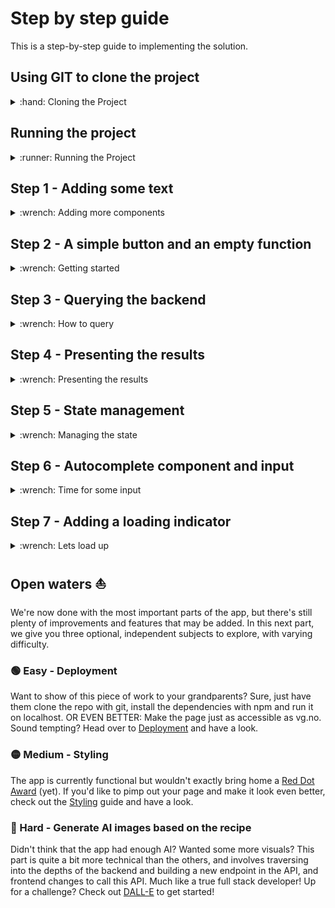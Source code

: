 # Step by step guide
This is a step-by-step guide to implementing the solution.

## Using GIT to clone the project
<details>
  <summary>:hand: Cloning the Project</summary>


<br>First we need to open up a terminal, then navigate to where we want to store the project. In this example, we'll store it in the Documents folder. 

<details>
  <summary>:pushpin:Windows</summary>

  First open up the file explorer and navigate to where you want to store the project. On the top of the file explorer, you'll see a path such as `C:/Users/Username/Documents` Click this with your mouse and copy the text.

  Now, open up a command line window, you can do this by pressing the start button, write in `cmd` and press enter when the search is finished.

  When the command line window is open, write `cd "C:/Users/Username/Documents"` The path can be pasted in using `Ctrl-V` assuming you copied it earlier. 
  
</details>

<details>
  <summary>:pushpin:MacOS</summary>


First, open up a terminal, you can do this by using Spotlight, which is the magnifying glass on the top right corner of your screen, write in `terminal` and press enter when the search is finished.

  When the terminal is open, write `cd ~/Documents` 

</details>
Now we want to clone the project using git. This can be done using the `git clone` command with a url to the git repository. In github this can be found by pressing the green `Code` button on [the repository page](https://github.com/netlight/oslo-tech-colledge/tree/main), and it should show the link in the popup box. We'll include it in the command here you simplify things.


Use the following command -

```
git clone https://github.com/Markusdreyer/react-workshop.git
```
</details>


## Running the project
<details>
  <summary>:runner: Running the Project</summary><br>


  First off, we want to start up the project, this allows us to immediately see changes and updates in the web browser as we write out code.

  Now we should still have the terminal or command line window open. So, we need to navigate into the project folder. This can be done by writing

  ```
  cd react-workshop
  ```

  Now the first command you want to run is `npm install` this will install all dependencies for the project, when it is finished, you can write in `npm start`, this will start the project, and open up the web browser.

  Now with the web-app running, it will update as soon as you save file after having written new code, this is done by pressing `CTRL-S` for windows pcs or `Command-S` for macs.
  
Now while we're at it, we might as well go ahead and start up the backend. 

Do the same as you did for the front-end, open up a terminal and navigate to the same folder as the front-end, then also add in `cd backend` and run `npm install`
and `npm start`

</details>

## Step 1 - Adding some text
<details>
  <summary>:wrench: Adding more components</summary>

  <br>Now that we have the project running, we want to add some visual element, like some text at the top of the page, for example "`Your Name`'s Magic Cookbok". 
  Components in react can however only return one main parent element. A parent element is an HTML-like element that contains one or more child elements. The child elements are nested within the parent element and are considered to be a part of the parent element.

  For example:

  ```tsx
  return (
    <>
      <Box> I am a child '<>' </Box>
      <Box> I am another child of '<>'</Box>
    </>
  );

  ```
  
  Is OK. In this example, `<>` is the parent element, and the two `<Box>` elements are child elements. The parent element contains and wraps around the two child elements. However, 
              
  ```tsx
  return (
    <>
      <Box> I am a child '<>' </Box>
    </>
    <Box> I am another parent element!</Box>
  );

  ```
is not OK, as it contains two `parent` elements, both `<>` and `<Box>`.
  

  Now, if you look in your `App.tsx` file, you can see that there is already a `<> </>`element, we can use this as our parent element when adding new elements.

Now you can go ahead and use a `<Box>` element, see an example of how it can be used below.

  ```tsx
import { Box } from "@mui/system";

function App() {
  return (
    <Box>This is some text</Box>
  )
}

export default App

  ```

Now lets combine this, add the `<Box>` element with the text `YourName's Magic Cookbook`.

<details>
    <summary>:sparkles:Show solution:sparkles:</summary>


```tsx
import { Box } from "@mui/system";

function App() {
  return (
    <>
      <Box>This is some text</Box>
    </>
  )
}

export default App
```
</details>
  
All right, now we've finished adding the header! You may have noticed that we only really have a <Box> element, and as such didn't really need a parent element, but it will be important later on as we start using more elements and components. So for the next step, we'll be adding a bit of simple interaction with a button!

</details>

</details>


</details>

## Step 2 - A simple button and an empty function
<details>
  <summary>:wrench: Getting started</summary><br>


  In this project we'll be using a component library named Material-UI, it provides us with ready made components, such as buttons, text fields and much much more. There are many such libaries available, and there's usually no need to re-invent the wheel and create buttons and other components entirely from scratch. So, with that out of the way, we'll move onto the first step.

  The first step is going to be to just add a simple button with the label "Get Recipe". This needs to be placed within the `return` statement in the `App.tsx`-file. A button can be added using the following.


  ```tsx
  <Button>MyLabel</Button>
  ```
  

  The next step is to add an empty function. A function is coded like this, but unlike the Button, it should be placed outside the return statement. Lets name the function getRecipe so it is clear what it is supposed to do.


  ```tsx
  const myFunction = () => {
      console.log("Hello world");
    }
  ```

  Now, we want to combine the two, and make the button call/use the function when it is clicked. And this button component has an onClick parameter, see if you can find out how to use this.

  _Note: The button can be stylized in many ways. Take a look at the documentation here for an overview: https://mui.com/material-ui/react-button/_



  <details>
    <summary>:sparkles:Show solution:sparkles:</summary>

  ```tsx
    import Button from '@mui/material/Button';

    function App() {

        function getRecipe() {
                console.log("Hello world")
            }

        return (
            <>
              <Box>YourName's Magic Cookbook</Box>
              <Button onClick={getRecipe}>Get Recipe</Button>
            </>
        );
    }

    export default App;
  ```
  </details>

  Now you might be wondering what the console is. The console is a debugging tool that provides a way to view messages, inspect values, and run JavaScript code directly in a web browser or in other JavaScript environments such as Node.js.

  In web development, the console is usually accessed using the JavaScript console object, which is built into the browser's developer tools. You can open the console in most modern browsers by pressing `F12` or by right-clicking on a web page and selecting `Inspect Element`. The console appears as a separate panel within the developer tools.

  Once the console is open, you can use it to view output from your JavaScript code, check the values of variables, and run code directly in the console. This is useful for testing and debugging your code, as well as for exploring the behavior of JavaScript and the web platform.
  Try using it now to see what happens when you click the button on your website.

</details>

## Step 3 - Querying the backend
<details>
  <summary>:wrench: How to query </summary>
  
Let's get our React-app underway by implementing fetching logic in our app. JavaScript has a "Fetch" API that provides a global fetch() method that provides an easy, logical way to fetch resources across the network.

A basic fetch request is really simple to set up. Have a look at the following code:

```tsx
fetch('http://example.com/api')
  .then((response) => response.json())
  .then((data) => console.log(data));
```

Here we are performing a request to an API at 'http://example.com/api' and printing the response to the console. The simplest use of fetch() takes one argument — the path to the resource you want to fetch — and does not directly return the JSON response body but instead returns a promise that resolves with a Response object.

This request is nice, but it is lacking one key feature: the request body. Also, this request is a simple GET request, when performing HTTP requests with a request body, a POST request is used, so we need to change that as well. Here is an example:

```tsx
fetch("http://example.com/api", {
      method: "POST",
      body: requestBody,
    })
      .then((response) => response.json())
      .then((data) => console.log(data));
```

### Encapsulating the fetch request
Let's encapsulate this request into the `getRecipe` function we already made:

```tsx
//The async keyword allows us to to use "await" to perform asynchronous operations, such as communicating with the backend
async function getRecipe() {
    //Hardcoded list of ingredients. We'll come back to this later, but we need some data to work with for now.
    const requestBody = JSON.stringify({
        ingredients: [
            "tomato", 
            "mozzarella", 
            "basil", 
            "chiocciole pasta", 
            "olive oil"
        ]
    })
    await fetch("http://localhost:8000/recipes", {
      method: "POST",
      headers: { //We also need to tell what kind of data we're sending
        "Content-Type": "application/json",
      },
      body: requestBody,
    })
      .then((response) => response.json())
      .then((data) => console.log(data));
  }
```

### Adding the function to our app
Now try adding this in your App.tsx file, and check the console output after trying to click the button (It might take a few seconds-half a minute before you get a result, depending on the server!)
  
<details>
  <summary>:sparkles:Show solution:sparkles:</summary>
  
  
```tsx
import { Box } from '@mui/material';
import Button from '@mui/material/Button';

function App() {
  
  async function getRecipe() {
    const requestBody = JSON.stringify({
        ingredients: [
            "tomato", 
            "mozzarella", 
            "basil", 
            "chiocciole pasta", 
            "olive oil"
        ]
    })
    await fetch("http://localhost:8000/recipes", {
      method: "POST",
      headers: {
        "Content-Type": "application/json",
      },
      body: requestBody,
    })
      .then((response) => response.json())
      .then((data) => console.log(data));
  }
  
  return (
      <>
          <Box>YourName's Magic Cookbook</Box>
          <Button onClick={getRecipe}>Get Recipe</Button>
      </>
  );
}
export default App;
```

</details>
</details>
    
## Step 4 - Presenting the results
<details>
  <summary>:wrench: Presenting the results </summary>

Now we want to create a new component for recipe related things. 
  
First, create a folder named `components` under the `src` folder. If you're using Visual Studio Code, you can right click the `src` directory and click create new folder and name this components. Now right click the `components` folder and click create new file, lets name this new file Recipe.tsx 

Next up, we'll have a look at how the data in the recipe is structured.

```tsx
{
    "title": "Caprese Pasta",
    "description": "A delicious and simple pasta dish featuring the classic Italian flavors of tomato, mozzarella, and basil.",
    "ingredients": [
        "2 cups of cherry tomatoes, halved",
        "1 cup of mozzarella, cubed",
        "1/4 cup of fresh basil, chopped",
        "250 grams of chiocciole pasta",
        "3 tablespoons of olive oil"
    ],
    "steps": [
        "Bring a large pot of salted water to a boil.",
        "Add the chiocciole pasta and cook for 8-10 minutes, or until al dente.",
        "Drain the pasta and set aside.",
        "In a large bowl, combine the halved tomatoes, cubed mozzarella, and chopped basil.",
        "Add the cooked pasta to the bowl and mix to combine.",
        "Drizzle the olive oil over the pasta and mix until all the ingredients are evenly coated.",
        "Serve the pasta warm or cold."
    ]
}
```

We can see here that we're dealing with a structure such as this
  
```tsx
title: string,
description: string,
ingredients: string[] 
steps: string[]
```
  
So to be able to use a state for multiple fields, we usually have to use a state object structure. Now, we're going to use this object structure in multiple components, in both our App.tsx and our Recipe.tsx components. When we need to use it in several places, or it is a larger object structure it is often helpful to create an interface that defines the structure. See an example of an interface below.
  
```tsx
interface interfaceName{
  propertyName1: propertyType1
  propertyName2: propertyType2
}
```
  
To use this interface in other components, we usually have to add an export before the interface, e.g.

```
export interface InterfaceName {
  ....
}
  
```

Now, go ahead and try creating an interface for the recipe, lets name it RecipeData
  
<details>
  <summary>:sparkles:Show solution:sparkles:</summary>
  
```tsx
export interface RecipeData{
  title: string
  description: string
  ingredients: string[]
  steps: string[]
}
```
  
</details>
  
Next up, we'll create the actual component! Lets start with something along these lines
  
```tsx
import { Box } from "@mui/material";

function Recipe(){
    return (
        <Box>
          "text"
        </Box>
    )
}
```
  
Now, we need this Recipe component to actually receive RecipeData, it does this through the use of something called `props`. In React, `props` (short for "properties") is a way to pass data from a parent component to its child components. Props are used to customize the behavior and render of a component by providing it with external data.

See the example below to see how a prop is received by a component.
  
```tsx
function MyTitleFunction(props: {title: string){
  <Box>
    {props.title}
  </Box>
}

```
  
This works slightly different when using an interface for the prop, as all the types and property names are already defined. So when using an interface it might look a bit like this

```tsx
interface MyTitleInterface{
  title: string
}
  
function MyTitleFunction(props: MyTitleInterface){
  <Box>
    {props.title}
  </Box>
}
```
  
So, now you can try to make use of the RecipeData interface and pass this as a prop to your Recipe component.
  
<details>
  <summary>:sparkles:Show solution:sparkles:</summary>
  
```tsx
import { Box } from "@mui/material";

export interface RecipeData{
    title: string
    description: string
    ingredients: string[]
    steps: string[]
}

function Recipe(props: RecipeData){
    return (
        <Box>
            {props.title}
        </Box>
    )
}
```
</details>

Right, now we want to make use of all the properties that are passed in, this is simple for the single string properties, but requires some mapping when it comes to Lists or Arrays, e.g. when we have multiple ingredients or steps. So lets take a look at an example of how to map a list of strings.
  
```tsx
Lets say we have this list of names
  
const names: [NameData] = [{firstName: "Jack", lastName: "Syvertsen"}]

interface NameData {
  firstName: string,
  lastName: string
}

  
function NameList(props: names){
  return(
    <Box>
        <List>
            {props.names.map((name, index) => (
                <ListItem key={index}>{name.firstName} {name.lastName}</ListItem>
            ))}
        </List>
    </Box>
  )
}
  
```
  
The code in the example creates a list and uses the map method to render a list of items based on an array of names passed as a prop to the component. The map method is used to iterate over the array and render a `<ListItem>` for each element, with the text content being the element and the key being the index of the element in the array.
  
It might sound a bit more complex than it is, in short the list is meant to show a set of names, and it is displayed as a list, where each name is a separate item on the list.
  
Now, you can go ahead and try to implement the Recipe function in its entirety. What we want is something that ends up looking like this
  
![Recipe Component Image](./images/recipecomponent.png)
  
To test your solution you can use this example data
  
```tsx
const ExampleRecipeData = {
    
  title: "Caprese Pasta",
  description: "A delicious and simple pasta dish featuring the classic Italian flavors of tomato, mozzarella, and basil.",
  ingredients: [
      "2 cups of cherry tomatoes, halved",
      "1 cup of mozzarella, cubed",
      "1/4 cup of fresh basil, chopped",
      "250 grams of chiocciole pasta",
      "3 tablespoons of olive oil"
  ],
  steps: [
      "Bring a large pot of salted water to a boil.",
      "Add the chiocciole pasta and cook for 8-10 minutes, or until al dente.",
      "Drain the pasta and set aside.",
      "In a large bowl, combine the halved tomatoes, cubed mozzarella, and chopped basil.",
      "Add the cooked pasta to the bowl and mix to combine.",
      "Drizzle the olive oil over the pasta and mix until all the ingredients are evenly coated.",
      "Serve the pasta warm or cold."
  ]
  
}
 
```

<details>
  <summary>:sparkles:Show solution:sparkles:</summary>
  
```tsx
import { Box, List, ListItem } from "@mui/material";

export interface RecipeData{
    title: string
    description: string
    ingredients: string[]
    steps: string[]
}

function Recipe(props: RecipeData){
    return (
        <>
          <Box>{props.title}</Box>
          <Box>{props.description}</Box>
          <List>
              {props.ingredients.map((ingredient, index) => (
                  <ListItem key={index}>{ingredient}</ListItem>
              ))}
          </List>
          <List>
              {props.steps.map((step, index) => (
                  <ListItem key={index}>{step}</ListItem>
              ))}
          </List>
       </>
    )
}
  
export default Recipe;
    
```
</details>

</details>
  
## Step 5 - State management
<details>
  <summary>:wrench: Managing the state</summary>
  
<br> In React, "state" is a way to store and manage component-level data that affects the behavior and render of a component. It is an object that holds data that can change over time, and it is an essential part of building dynamic and interactive user interfaces. It might sound a bit complicated, but it's actually not that hard to use. So lets get going with an example
  
```tsx
function Counter() {
  const [counter, setCounter] = useState(0);
  
  return (
    <>
      {counter}
      <Button onClick={setCounter(counter + 1)}>Count</Button>
    </>
  )
}
```
  
<br>Now, in this example we have the state `counter`, and a setter for this state named `setCounter`. The `counter` is initialized using `useState(0)` which initializes the state with the value 0. 

So in the browser, this would show the number 0, and a button labeled Count, and each click of the button would set a new state, this state is based on the previous state and adds 1 to this. And as it is a state, React knows that it should update the render (what is shown) when the value changes. 

What we want in our application is to have a recipe state. Lets see an example of how this can look

```tsx
import { useState } from 'react';
import { RecipeData } from './components/Recipe'
  
function App() {
  const [recipe, setRecipe] = useState({} as RecipeData)
}
```
  
Try adding this to your code in the `App.tsx` file now.
  
Next up we want to actually set the recipe state when we get some data back from pressing the button, instead of just logging it to the console. See if you can figure out how to do this.
  
<details>
  <summary>:sparkles:Show solution:sparkles:</summary>
  
```tsx
import { Box } from '@mui/material';
import Button from '@mui/material/Button';
import { RecipeData } from './components/Recipe';
import { useState } from 'react';

function App() {
  const [recipe, setRecipe] = useState({} as RecipeData)
  
  async function getRecipe() {
    const requestBody = JSON.stringify({
        ingredients: [
            "tomato", 
            "mozzarella", 
            "basil", 
            "chiocciole pasta", 
            "olive oil"
        ]
    })
    await fetch("http://localhost:8000/recipes", {
      method: "POST",
      headers: {
        "Content-Type": "application/json",
      },
      body: requestBody,
    })
      .then((response) => response.json())
      .then((data) => setRecipe(data));
  }
  
  return (
      <>
          <Box>YourName's Magic Cookbook</Box>
          <Button onClick={getRecipe}>Get Recipe</Button>
      </>
  );
}
export default App;
    
```
</details>
  
So, next we want to use the actual recipe data! Lets use our Recipe component and pass the needed props to it. The component can be used like this
  
```tsx
  <Recipe title={recipe.title} description={recipe.description}....../>
  
```
  
Notice that we are writing this as `<Recipe ... />` instead of `<Recipe ...></Recipe>`
This is just a simplification and can make the code cleaner and easier to read when no props are passed
  
Now try implementing this yourself!
  
<details>
  <summary>:sparkles:Show solution:sparkles:</summary>
  
```tsx
import { Box } from '@mui/material';
import Button from '@mui/material/Button';
import Recipe, { RecipeData } from './components/Recipe';
import { useState } from 'react';

function App() {
  const [recipe, setRecipe] = useState({} as RecipeData)
  
  async function getRecipe() {
    const requestBody = JSON.stringify({
        ingredients: [
            "tomato", 
            "mozzarella", 
            "basil", 
            "chiocciole pasta", 
            "olive oil"
        ]
    })
    await fetch("http://localhost:8000/recipes", {
      method: "POST",
      headers: {
        "Content-Type": "application/json",
      },
      body: requestBody,
    })
      .then((response) => response.json())
      .then((data) => setRecipe(data));
  }
  
  return (
      <>
          <Box>YourName's Magic Cookbook</Box>
          <Button onClick={getRecipe}>Get Recipe</Button>
          <Recipe title={recipe.title} description={recipe.description} ingredients={recipe.ingredients} steps={recipe.steps}/>
      </>
  );
}
export default App;
```
  
</details>
  
Now you might notice nothing is showing up in the browser anymore, this is due to the Recipe receiving null values, as the title, description and so on haven't been initialized. We'll sort this out by using something called conditional rendering, which is basically an `if` statement.
  
```tsx
  {recipe.title && <Recipe ......./>}
  
  In essence this means 
  
  if (recipe.title != null){
    return <Recipe ......></Recipe>
  }
```

<details>
  <summary>:sparkles:Show solution:sparkles:</summary>
  
```tsx
import { Box } from '@mui/material';
import Button from '@mui/material/Button';
import Recipe, { RecipeData } from './components/Recipe';
import { useState } from 'react';

function App() {
  const [recipe, setRecipe] = useState({} as RecipeData)
  
  async function getRecipe() {
    const requestBody = JSON.stringify({
        ingredients: [
            "tomato", 
            "mozzarella", 
            "basil", 
            "chiocciole pasta", 
            "olive oil"
        ]
    })
    await fetch("http://localhost:8000/recipes", {
      method: "POST",
      headers: {
        "Content-Type": "application/json",
      },
      body: requestBody,
    })
      .then((response) => response.json())
      .then((data) => setRecipe(data));
  }
  
  return (
      <>
          <Box>YourName's Magic Cookbook</Box>
          <Button onClick={getRecipe}>Get Recipe</Button>
          {recipe.title && 
            <Recipe 
              title={recipe.title} 
              description={recipe.description} 
              ingredients={recipe.ingredients} 
              steps={recipe.steps}
            />
          }
      </>
  );
}
export default App;

```
  
</details>

Perfect, now you've learned a little bit about state management as well! Next up, we'll add a new component with inputs, and another state to change the ingredients we're using.
  
</details>
  
## Step 6 - Autocomplete component and input
<details>
  <summary>:wrench: Time for some input </summary>
  
<br> So now we're finally going to add some more interactivity by using an autocomplete component! 
We won't go into details regarding the Autocomplete component, and will focus only on what we need to use. You can see an example of how it can be used below

```tsx
  
function App(){
  const [ingredients, setIngredients] = useState([] as string[])
  
  return(  
    <Autocomplete 
      multiple // Allows you to select multiple items
      filterSelectedOptions // Filters out selected items
      disableCloseOnSelect // Prevents closing the dropdown menu on selecting an item
      options={["tomato", "mozarella"]} // The options shown in the dropdown menu
      onChange={(event: any, newValue: string[]) => { // Handles changes, allowing you to set a state with the new values
        setIngredients(newValue); // Here we're using a [ingredient, setIngredient] = useState([""]) state
      }}
      renderInput={(params) => (
        <TextField {...params} label="Ingredients" /> // The input field, showing what you type if you're using the built in search function
      )
    }/>
  )
```

Now this will show an autocomplete component with two options, tomato and mozarella, however we want to be able to choose a lot more ingredients. 
We could add all the ingredients we want in `options` directly, but this could end up as a huuuge list. Luckily, we've included a file `Ingredients.json` which contains a large list of ingredients, so lets import this list and use it for the options instead. 
      
```tsx
import IngredientOptions from '../Files/Ingredients.json'

function App(){
  const [ingredients, setIngredients] = useState([] as string[])
  
  return(  
    <Autocomplete 
      ....
      options={IngredientOptions}
      ....
    />
```
  
Try doing this now.
      
<details>
  <summary>:sparkles:Show solution:sparkles:</summary>
  
```tsx
import { Autocomplete, Button, TextField } from "@mui/material";
import { Box } from "@mui/system";
import Recipe, { RecipeData } from "./components/Recipe";
import { useState } from "react";
import IngredientOptions from './files/Ingredients.json'

function App() {
    const [recipe, setRecipe] = useState({} as RecipeData)
    const [ingredients, setIngredients] = useState([] as string[])
    
    async function getRecipe() {
      const requestBody = JSON.stringify({
          ingredients: ingredients
      })
      await fetch("http://localhost:8000/recipes", {
        method: "POST",
        headers: {
          "Content-Type": "application/json",
        },
        body: requestBody,
      })
        .then((response) => response.json())
        .then((data) => setRecipe(data));
    }
    
    return (
        <>
            <Box>YourName's Magic Cookbook</Box>
            <Autocomplete 
              multiple // Allows you to select multiple items
              filterSelectedOptions // Filters out selected items
              disableCloseOnSelect // Prevents closing the dropdown menu on selecting an item
              options={IngredientOptions} // The options shown in the dropdown menu
              onChange={(event: any, newValue: string[]) => { // Handles changes, allowing you to set a state with the new values
                setIngredients(newValue); // Here we're using a [ingredient, setIngredient] = useState([""]) state
              }}
              renderInput={(params) => (
                <TextField {...params} label="Ingredients" /> // The input field, showing what you type if you're using the built in search function
              )
            }/>
            <Button onClick={getRecipe}>Get Recipe</Button>
            {recipe.title && 
              <Recipe 
                title={recipe.title} 
                description={recipe.description} 
                ingredients={recipe.ingredients} 
                steps={recipe.steps}
              />
            }
        </>
    );
  }

export default App;


```
</details>
  
Perfect! We now have our list of ingredients, but we're still not really using it to create our recipe, we now need to update our getRecipe function to use the selected ingredients. This is pretty straightforward, so lets have a look at an example below
  
```tsx
const [ingredients, setIngredients] = useState([] as string[])
  
  async function getRecipe() {
    const requestBody = JSON.stringify({ingredients: ingredients})
    .....
  }
```
  
Well done! The last step now is adding a loading indicator (as it can take a while to get a response at times). 
  
</details>

      
## Step 7 - Adding a loading indicator
<details>
  <summary>:wrench: Lets load up </summary>
  
<br> So time to get get loading indicator in, this should be easy enough for you now after having completed the other steps. First off, we're going to use the following component `<CircularProgress/>`. In addition, we probably don't want this loading indicator to show all the time, we only want it to show while we're waiting for a response from the api. So again we can go ahead and either implement some conditional rendering, or use a function. Lets have a look at the different options.
  
```tsx
import { CircularProgress } from "@mui/material";
  
function App(){
  const [loading, setLoading] = useState(false);
  
  function loadingIndicator(){
    if (loading){
      return (<CircularProgress/>)
  
  return(
    {loadingIndicator()}
  )
}
  
export default App
```
  
Or we can use
  
```tsx
import { CircularProgress } from "@mui/material";
  
function App(){
  const [loading, setLoading] = useState(false);
  
  return(
    {loading && (
      <CircularProgress/>
    )}
  )
}
  
export default App
```
  
Which one to use depends a bit on preference, in some cases it is wise to use functions or even components if the element is large, this often makes the code much easier to maintain. Try adding one of the options to your code now!

  
<details>
  <summary>:sparkles:Show solution:sparkles:</summary>
  
  
```tsx
import { Autocomplete, Button, CircularProgress, TextField } from "@mui/material";
import { Box } from "@mui/system";
import Recipe, { RecipeData } from "./components/Recipe";
import { useState } from "react";
import IngredientOptions from './files/Ingredients.json'

function App() {
    const [recipe, setRecipe] = useState({} as RecipeData)
    const [loading, setLoading] = useState(false)
    const [ingredients, setIngredients] = useState([] as string[])
    
    async function getRecipe() {
      const requestBody = JSON.stringify({
          ingredients: ingredients
      })
      await fetch("http://localhost:8000/recipes", {
        method: "POST",
        headers: {
          "Content-Type": "application/json",
        },
        body: requestBody,
      })
        .then((response) => response.json())
        .then((data) => setRecipe(data));
    }
  
    function loadingIndicator(){
      if (loading){
          return (<CircularProgress/>)
      }
    }
    
    return (
        <>
            <Box>YourName's Magic Cookbook</Box>
            <Autocomplete 
              multiple // Allows you to select multiple items
              filterSelectedOptions // Filters out selected items
              disableCloseOnSelect // Prevents closing the dropdown menu on selecting an item
              options={IngredientOptions} // The options shown in the dropdown menu
              onChange={(event: any, newValue: string[]) => { // Handles changes, allowing you to set a state with the new values
                setIngredients(newValue); // Here we're using a [ingredient, setIngredient] = useState([""]) state
              }}
              renderInput={(params) => (
                <TextField {...params} label="Ingredients" /> // The input field, showing what you type if you're using the built in search function
              )
            }/>
            <Button onClick={getRecipe}>Get Recipe</Button>
            {loadingIndicator()}
            {recipe.title && 
              <Recipe 
                title={recipe.title} 
                description={recipe.description} 
                ingredients={recipe.ingredients} 
                steps={recipe.steps}
              />
            }
        </>
    );
  }

export default App;
```
</details>

So now, you're probably noticing that the loading indicator is appearing beside the button, lets move this below our button by wrapping a `<Box>` component around it.               

```tsx
function loadingIndicator(){
  if (loading){
    return (
      <Box>
          <CircularProgress/>
      </Box>
    )
  }
}
```

Furthermore, we actually have to set if it is loading or not, we can do this in our existing getRecipe function. 
  
```tsx
async function getRecipe() {
  setLoading(true) // set loading to true as soon as we use the function
  const requestBody = JSON.stringify({
    ingredients: ingredients
  })
  await fetch("http://localhost:8000/recipes", {
    method: "POST",
    headers: {
      "Content-Type": "application/json",
    },
    body: requestBody,
  })
    .then((response) => response.json())
    .then((data) => setRecipe(data))
    .finally(() => setLoading(false)); // The finally is called when the response is either fulfilled or rejected, and sets the loading to false.
}
```
  
Perfect! Now we have all our functionality in place, next you can choose a couple of different tasks, either improving the layout and design to make things look nicer, or implementing more functionality in the backend and frontend to also make use of an image generator, to create a fitting image to the recipe.
  
</details>

      
## Open waters ⛵️
We're now done with the most important parts of the app, but there's still plenty of improvements and features that may be added. In this next part, we give you three optional, independent subjects to explore, with varying difficulty. 

### 🟢 Easy - Deployment
Want to show of this piece of work to your grandparents? Sure, just have them clone the repo with git, install the dependencies with npm and run it on localhost. OR EVEN BETTER: Make the page just as accessible as vg.no. Sound tempting? Head over to [Deployment](./deployment.md) and have a look.

### 🟡 Medium - Styling
The app is currently functional but wouldn't exactly bring home a [Red Dot Award](https://www.red-dot.org/design-concept?gclid=CjwKCAiA_6yfBhBNEiwAkmXy55ZB9Tuvl96iEoM4_Comt9va0dC4kknJ2WjI3XeLZ-8sibTP7QlOnRoC3v0QAvD_BwE) (yet). If you'd like to pimp out your page and make it look even better, check out the [Styling](./styling.md) guide and have a look.

### 🔴 Hard - Generate AI images based on the recipe
Didn't think that the app had enough AI? Wanted some more visuals? This part is quite a bit more technical than the others, and involves traversing into the depths of the backend and building a new endpoint in the API, and frontend changes to call this API. Much like a true full stack developer! Up for a challenge? Check out [DALL-E](./dall-e.md) to get started! 
